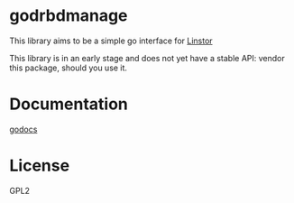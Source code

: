 # godrbdmanage

This library aims to be a simple go interface for
[Linstor](https://github.com/LINBIT/linstor-server)

This library is in an early stage and does not yet have a stable API: vendor
this package, should you use it.

# Documentation

[godocs](https://godoc.org/github.com/LINBIT/golinstor)

# License
GPL2
